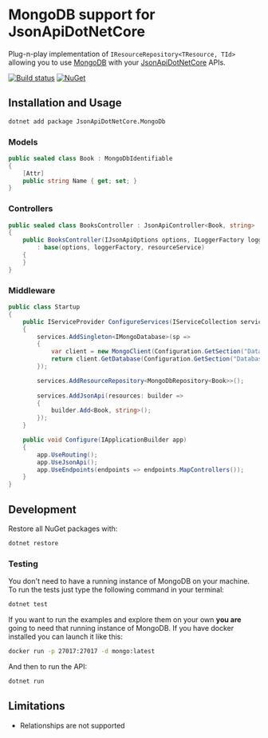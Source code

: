 # MongoDB support for JsonApiDotNetCore

Plug-n-play implementation of `IResourceRepository<TResource, TId>` allowing you to use [MongoDB](https://www.mongodb.com/) with your [JsonApiDotNetCore](https://github.com/json-api-dotnet/JsonApiDotNetCore) APIs.

[![Build status](https://ci.appveyor.com/api/projects/status/dadm2kr2y0353mji/branch/master?svg=true)](https://ci.appveyor.com/project/json-api-dotnet/jsonapidotnetcore-mongodb/branch/master)
[![NuGet](https://img.shields.io/nuget/v/JsonApiDotNetCore.MongoDb.svg)](https://www.nuget.org/packages/JsonApiDotNetCore.MongoDb/)

## Installation and Usage

```bash
dotnet add package JsonApiDotNetCore.MongoDb
```

### Models

```cs
public sealed class Book : MongoDbIdentifiable
{
    [Attr]
    public string Name { get; set; }
}
```

### Controllers

```cs
public sealed class BooksController : JsonApiController<Book, string>
{
    public BooksController(IJsonApiOptions options, ILoggerFactory loggerFactory, IResourceService<Book, string> resourceService)
        : base(options, loggerFactory, resourceService)
    {
    }
}
```

### Middleware

```cs
public class Startup
{
    public IServiceProvider ConfigureServices(IServiceCollection services)
    {
        services.AddSingleton<IMongoDatabase>(sp =>
        {
            var client = new MongoClient(Configuration.GetSection("DatabaseSettings:ConnectionString").Value);
            return client.GetDatabase(Configuration.GetSection("DatabaseSettings:Database").Value);
        });

        services.AddResourceRepository<MongoDbRepository<Book>>();
        
        services.AddJsonApi(resources: builder =>
        {
            builder.Add<Book, string>();
        });
    }

    public void Configure(IApplicationBuilder app)
    {
        app.UseRouting();
        app.UseJsonApi();
        app.UseEndpoints(endpoints => endpoints.MapControllers());
    }
}
```


## Development

Restore all NuGet packages with:

```bash
dotnet restore
```

### Testing

You don't need to have a running instance of MongoDB on your machine. To run the tests just type the following command in your terminal:

```bash
dotnet test
```

If you want to run the examples and explore them on your own **you are** going to need that running instance of MongoDB. If you have docker installed you can launch it like this:

```bash
docker run -p 27017:27017 -d mongo:latest
```

And then to run the API:

```bash
dotnet run
```

## Limitations

- Relationships are not supported
